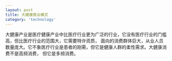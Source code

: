 ```yaml
---
layout: post
title: 大健康商业模式
category: 'technology'
---
```


大健康产业是医疗健康产业中比医疗行业更为广泛的行业，它没有医疗行业的门槛高，但比医疗行业的范围大，它需要特许资质，
面向的消费群体巨大，从业人员数量庞大。它不象医疗行业是患者的刚需，但它是健康人群的柔性需求。大健康消费不是高频消费，
但它是多频消费。

<object width="100%" height="600" data="/images/healthbusiness.pdf" type="application/pdf">
      <param name="src" value="/images/healthbusiness.pdf">
</object>